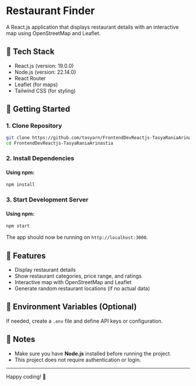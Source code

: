 # Restaurant Finder

A React.js application that displays restaurant details with an interactive map using OpenStreetMap and Leaflet.

## 📌 Tech Stack
- React.js (version: 19.0.0) 
- Node.js (version: 22.14.0) 
- React Router
- Leaflet (for maps)
- Tailwind CSS (for styling)

## 🚀 Getting Started

### 1. Clone Repository
```bash
git clone https://github.com/tasyarn/FrontendDevReactjs-TasyaRaniaArinastia.git
cd FrontendDevReactjs-TasyaRaniaArinastia
```

### 2. Install Dependencies
#### Using npm:
```bash
npm install
```

### 3. Start Development Server
#### Using npm:
```bash
npm start
```

The app should now be running on `http://localhost:3000`.

## 📍 Features
- Display restaurant details
- Show restaurant categories, price range, and ratings
- Interactive map with OpenStreetMap and Leaflet
- Generate random restaurant locations (if no actual data)

## 🔧 Environment Variables (Optional)
If needed, create a `.env` file and define API keys or configuration.

## 📝 Notes
- Make sure you have **Node.js** installed before running the project.
- This project does not require authentication or login.

---

Happy coding! 🚀
